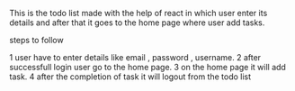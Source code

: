 This is the todo list made with the help of react in which user enter its details and after that it goes to the home page where user add tasks.

steps to follow

1 user have to enter details like email , password , username.
2 after successfull login user go to the home page.
3 on the home page it will add task.
4 after the completion of task it will logout from the todo list
